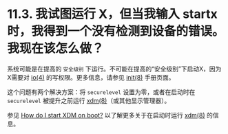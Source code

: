 # 11.3. 我试图运行 X，但当我输入 startx 时，我得到一个没有检测到设备的错误。我现在该怎么做？

系统可能是在提高的 `安全级别` 下运行。不可能在提高的“安全级别”下启动X，因为X需要对 [io(4)](https://www.freebsd.org/cgi/man.cgi?query=io&sektion=4&format=html) 的写权限。更多信息，请参见 [init(8)](https://www.freebsd.org/cgi/man.cgi?query=init&sektion=8&format=html) 手册页面。

这个问题有两个解决方案：将 `securelevel` 设置为零，或者在启动时在 `securelevel` 被提升之前运行 [xdm(8)](https://www.freebsd.org/cgi/man.cgi?query=xdm&sektion=8&format=html)（或其他显示管理器）。

参见 [How do I start XDM on boot?](https://docs.freebsd.org/en/books/faq/#xdm-boot) 以了解更多关于在启动时运行 [xdm(8)](https://www.freebsd.org/cgi/man.cgi?query=xdm&sektion=8&format=html) 的信息。